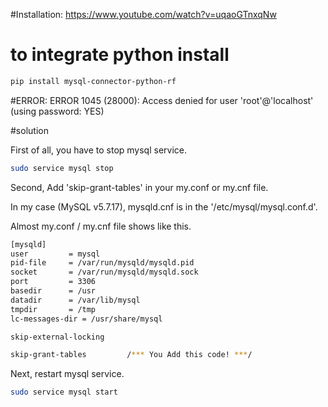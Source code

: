 #Installation:
https://www.youtube.com/watch?v=uqaoGTnxqNw

# to integrate python install 

```Bash
pip install mysql-connector-python-rf 
```

#ERROR:
ERROR 1045 (28000): Access denied for user 'root'@'localhost' (using password: YES)

#solution

First of all, you have to stop mysql service.

```Bash
sudo service mysql stop
```

Second, Add 'skip-grant-tables' in your my.conf or my.cnf file.

In my case (MySQL v5.7.17), mysqld.cnf is in the '/etc/mysql/mysql.conf.d'.

Almost my.conf / my.cnf file shows like this.

```Bash
[mysqld]
user         = mysql
pid-file     = /var/run/mysqld/mysqld.pid
socket       = /var/run/mysqld/mysqld.sock
port         = 3306
basedir      = /usr
datadir      = /var/lib/mysql
tmpdir       = /tmp
lc-messages-dir = /usr/share/mysql

skip-external-locking

skip-grant-tables         /*** You Add this code! ***/
```

Next, restart mysql service.

```Bash
sudo service mysql start
```